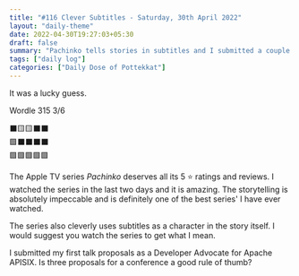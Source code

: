 ```yaml
---
title: "#116 Clever Subtitles - Saturday, 30th April 2022"
layout: "daily-theme"
date: 2022-04-30T19:27:03+05:30
draft: false
summary: "Pachinko tells stories in subtitles and I submitted a couple of talk proposals."
tags: ["daily log"]
categories: ["Daily Dose of Pottekkat"]
---
```


It was a lucky guess.

Wordle 315 3/6

⬛🟨🟨⬛⬛\
🟩⬛⬛⬛⬛\
🟩🟩🟩🟩🟩

The Apple TV series _Pachinko_ deserves all its 5 ⭐ ratings and reviews. I watched the series in the last two days and it is amazing. The storytelling is absolutely impeccable and is definitely one of the best series' I have ever watched.

The series also cleverly uses subtitles as a character in the story itself. I would suggest you watch the series to get what I mean.

I submitted my first talk proposals as a Developer Advocate for Apache APISIX. Is three proposals for a conference a good rule of thumb?
